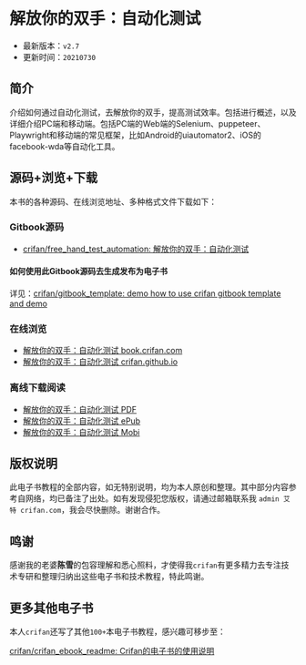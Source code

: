 # 解放你的双手：自动化测试

* 最新版本：`v2.7`
* 更新时间：`20210730`

## 简介

介绍如何通过自动化测试，去解放你的双手，提高测试效率。包括进行概述，以及详细介绍PC端和移动端。包括PC端的Web端的Selenium、puppeteer、Playwright和移动端的常见框架，比如Android的uiautomator2、iOS的facebook-wda等自动化工具。

## 源码+浏览+下载

本书的各种源码、在线浏览地址、多种格式文件下载如下：

### Gitbook源码

* [crifan/free_hand_test_automation: 解放你的双手：自动化测试](https://github.com/crifan/free_hand_test_automation)

#### 如何使用此Gitbook源码去生成发布为电子书

详见：[crifan/gitbook_template: demo how to use crifan gitbook template and demo](https://github.com/crifan/gitbook_template)

### 在线浏览

* [解放你的双手：自动化测试 book.crifan.com](https://book.crifan.com/books/free_hand_test_automation/website)
* [解放你的双手：自动化测试 crifan.github.io](https://crifan.github.io/free_hand_test_automation/website)

### 离线下载阅读

* [解放你的双手：自动化测试 PDF](https://book.crifan.com/books/free_hand_test_automation/pdf/free_hand_test_automation.pdf)
* [解放你的双手：自动化测试 ePub](https://book.crifan.com/books/free_hand_test_automation/epub/free_hand_test_automation.epub)
* [解放你的双手：自动化测试 Mobi](https://book.crifan.com/books/free_hand_test_automation/mobi/free_hand_test_automation.mobi)

## 版权说明

此电子书教程的全部内容，如无特别说明，均为本人原创和整理。其中部分内容参考自网络，均已备注了出处。如有发现侵犯您版权，请通过邮箱联系我 `admin 艾特 crifan.com`，我会尽快删除。谢谢合作。

## 鸣谢

感谢我的老婆**陈雪**的包容理解和悉心照料，才使得我`crifan`有更多精力去专注技术专研和整理归纳出这些电子书和技术教程，特此鸣谢。

## 更多其他电子书

本人`crifan`还写了其他`100+`本电子书教程，感兴趣可移步至：

[crifan/crifan_ebook_readme: Crifan的电子书的使用说明](https://github.com/crifan/crifan_ebook_readme)
